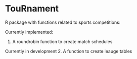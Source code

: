 # TouRnament
R package with functions related to sports competitions:

Currently implemented:
1. A roundrobin function to create match schedules 

Currently in development
2. A function to create leauge tables
